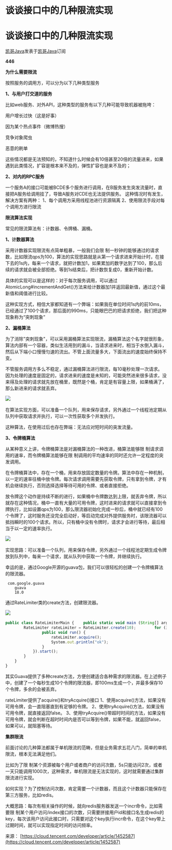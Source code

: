 # 谈谈接口中的几种限流实现

# 谈谈接口中的几种限流实现

[凯哥Java](https://cloud.tencent.com/developer/user/1344498)发表于[凯哥Java](https://cloud.tencent.com/developer/column/75221)订阅

**446**

**为什么需要限流**

按照服务的调用方，可以分为以下几种类型服务

**1、与用户打交道的服务**

比如web服务、对外API，这种类型的服务有以下几种可能导致机器被拖垮：

用户增长过快（这是好事）

因为某个热点事件（微博热搜）

竞争对象爬虫

恶意的刷单

这些情况都是无法预知的，不知道什么时候会有10倍甚至20倍的流量进来，如果遇到此类情况，扩容是根本来不及的，弹性扩容也是来不及的；

**2、对内的RPC服务**

一个服务A的接口可能被BCDE多个服务进行调用，在B服务发生突发流量时，直接把A服务给调用挂了，导致A服务对CDE也无法提供服务。 这种情况时有发生，解决方案有两种： 1、每个调用方采用线程池进行资源隔离 2、使用限流手段对每个调用方进行限流

**限流算法实现**

常见的限流算法有：计数器、令牌桶、漏桶。

**1、计数器算法**

采用计数器实现限流有点简单粗暴，一般我们会限 制一秒钟的能够通过的请求数，比如限流qps为100，算法的实现思路就是从第一个请求进来开始计时，在接下去的1s内，每来一个请求，就把计数加1，如果累加的数字达到了100，那么后续的请求就会被全部拒绝。等到1s结束后，把计数恢复成0，重新开始计数。

具体的实现可以是这样的：对于每次服务调用，可以通过 AtomicLong#incrementAndGet()方法来给计数器加1并返回最新值，通过这个最新值和阈值进行比较。

这种实现方式，相信大家都知道有一个弊端：如果我在单位时间1s内的前10ms，已经通过了100个请求，那后面的990ms，只能眼巴巴的把请求拒绝，我们把这种现象称为“突刺现象”

**2、漏桶算法**

为了消除"突刺现象"，可以采用漏桶算法实现限流，漏桶算法这个名字就很形象，算法内部有一个容器，类似生活用到的漏斗，当请求进来时，相当于水倒入漏斗，然后从下端小口慢慢匀速的流出。不管上面流量多大，下面流出的速度始终保持不变。

不管服务调用方多么不稳定，通过漏桶算法进行限流，每10毫秒处理一次请求。因为处理的速度是固定的，请求进来的速度是未知的，可能突然进来很多请求，没来得及处理的请求就先放在桶里，既然是个桶，肯定是有容量上限，如果桶满了，那么新进来的请求就丢弃。

![](0.4573178398364437-20220830225112-g7708qf.png)​

在算法实现方面，可以准备一个队列，用来保存请求，另外通过一个线程池定期从队列中获取请求并执行，可以一次性获取多个并发执行。

这种算法，在使用过后也存在弊端：无法应对短时间的突发流量。

**3、令牌桶算法**

从某种意义上讲，令牌桶算法是对漏桶算法的一种改进，桶算法能够限 制请求调用的速率，而令牌桶算法能够在限 制调用的平均速率的同时还允许一定程度的突发调用。

在令牌桶算法中，存在一个桶，用来存放固定数量的令牌。算法中存在一种机制，以一定的速率往桶中放令牌。每次请求调用需要先获取令牌，只有拿到令牌，才有机会继续执行，否则选择选择等待可用的令牌、或者直接拒绝。

放令牌这个动作是持续不断的进行，如果桶中令牌数达到上限，就丢弃令牌，所以就存在这种情况，桶中一直有大量的可用令牌，这时进来的请求就可以直接拿到令牌执行，比如设置qps为100，那么限流器初始化完成一秒后，桶中就已经有100个令牌了，这时服务还没完全启动好，等启动完成对外提供服务时，该限流器可以抵挡瞬时的100个请求。所以，只有桶中没有令牌时，请求才会进行等待，最后相当于以一定的速率执行。

![](0.45605446562762975-20220830225112-ah6k345.png)​

实现思路：可以准备一个队列，用来保存令牌，另外通过一个线程池定期生成令牌放到队列中，每来一个请求，就从队列中获取一个令牌，并继续执行。

幸运的是，通过Google开源的guava包，我们可以很轻松的创建一个令牌桶算法的限流器。​

```
 com.google.guava
    guava
    18.0
```

通过RateLimiter类的create方法，创建限流器。

![](0.3211363469510955-20220830225112-sxq4ptd.png)​

```javascript
public class RateLimiterMain {    public static void main (String[] args) {
        RateLimiter rateLimiter = RateLimiter.create(10);        for (int i=0; i<10; i++) {            new Thread(new Runnable() {                @Override
                public void run() {
                    rateLimiter.acquire();
                    System.out.println("ok");
                }
            }).start();
        }
    }
}
```

其实Guava提供了多种create方法，方便创建适合各种需求的限流器。在上述例子中，创建了一个每秒生成10个令牌的限流器，即100ms生成一个，并最多保存10个令牌，多余的会被丢弃。

rateLimiter提供了acquire()和tryAcquire()接口 1、使用acquire()方法，如果没有可用令牌，会一直阻塞直到有足够的令牌。 2、使用tryAcquire()方法，如果没有可用令牌，就直接返回false。 3、使用tryAcquire()带超时时间的方法，如果没有可用令牌，就会判断在超时时间内是否可以等到令牌，如果不能，就返回false，如果可以，就阻塞等待。

**集群限流**

前面讨论的几种算法都属于单机限流的范畴，但是业务需求五花八门，简单的单机限流，根本无法满足他们。

比如为了限 制某个资源被每个用户或者商户的访问次数，5s只能访问2次，或者一天只能调用1000次，这种需求，单机限流是无法实现的，这时就需要通过集群限流进行实现。

如何实现？为了控制访问次数，肯定需要一个计数器，而且这个计数器只能保存在第三方服务，比如redis。

大概思路：每次有相关操作的时候，就向redis服务器发送一个incr命令，比如需要限 制某个用户访问/index接口的次数，只需要拼接用户id和接口名生成redis的key，每次该用户访问此接口时，只需要对这个key执行incr命令，在这个key带上过期时间，就可以实现指定时间的访问频率。

来源： [https://cloud.tencent.com/developer/article/1452587](https://cloud.tencent.com/developer/article/1452587)
